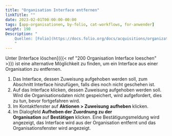 ```yaml
---
title: "Organisation Interface entfernen"
linkTitle: ""
date: 2023-02-01T00:00:00-00:00
tags: [app-organisationen, by-folio, cat-workflows, for-anwender]
weight: 190
Description: "
    Quellen: [Folio](https://docs.folio.org/docs/acquisitions/organizations/#unassigning-an-interface) <!-- & [GBV](https://info.gebev.de/display/FOLIOGBVEXTERN/Folio:+Organisation+Interface+entfernen) -->
    "
---
```


Unter [Interface löschen]({{< ref "200 Organisation Interface loeschen" >}}) ist eine alternative Möglichkeit zu finden, um ein Interface aus einer Organisation zu entfernen.

1.  Das Interface, dessen Zuweisung aufgehoben werden soll, zum Abschnitt Interface hinzufügen, falls dies noch nicht geschehen ist.
2.  Auf das Interface klicken, dessen Zuweisung aufgehoben werden soll. Wird die Organisationsdaten nicht gespeichert, wird aufgefordert, dies zu tun, bevor fortgefahren wird.
3.  Im Kontaktfenster auf **Aktionen > Zuweisung** **aufheben** klicken.
4.  Im Dialogfeld **Aufheben der Zuordnung zu der Organisation** auf **Bestätigen** klicken. Eine Bestätigungsmeldung wird angezeigt, das Interface wird aus der Organisation entfernt und das Organisationsfenster wird angezeigt.
